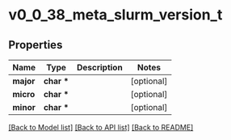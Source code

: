 # v0_0_38_meta_slurm_version_t

## Properties
Name | Type | Description | Notes
------------ | ------------- | ------------- | -------------
**major** | **char \*** |  | [optional] 
**micro** | **char \*** |  | [optional] 
**minor** | **char \*** |  | [optional] 

[[Back to Model list]](../README.md#documentation-for-models) [[Back to API list]](../README.md#documentation-for-api-endpoints) [[Back to README]](../README.md)


